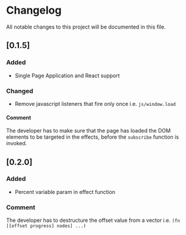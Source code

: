 # Changelog
All notable changes to this project will be documented in this file.

## [0.1.5]
### Added
- Single Page Application and React support

### Changed
- Remove javascript listeners that fire only once i.e. `js/window.load`

#### Comment
The developer has to make sure that the page has loaded the DOM elements to be targeted in the effects, before the `subscribe` function is invoked.

## [0.2.0]
### Added
- Percent variable param in effect function

### Comment
The developer has to destructure the offset value from a vector i.e. `(fn [[offset progress] nodes] ...)`
